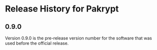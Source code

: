# Release History for Pakrypt

## 0.9.0

Version 0.9.0 is the pre-release version number for the software that was used before the official release.
